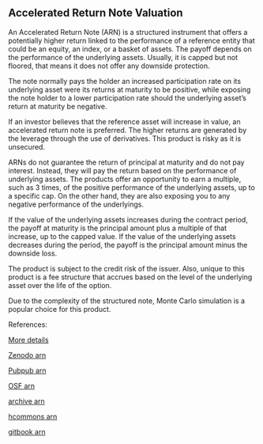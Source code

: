 ## Accelerated Return Note Valuation
   
An Accelerated Return Note (ARN) is a structured instrument that offers a potentially higher return linked to the performance of a reference entity that could be an equity, an index, or a basket of assets. The payoff depends on the performance of the underlying assets. Usually, it is capped but not floored, that means it does not offer any downside protection.

The note normally pays the holder an increased participation rate on its underlying asset were its returns at maturity to be positive, while exposing the note holder to a lower participation rate should the underlying asset’s return at maturity be negative.

If an investor believes that the reference asset will increase in value, an accelerated return note is preferred. The higher returns are generated by the leverage through the use of derivatives. This product is risky as it is unsecured.

ARNs do not guarantee the return of principal at maturity and do not pay interest. Instead, they will pay the return based on the performance of underlying assets. The products offer an opportunity to earn a multiple, such as 3 times, of the positive performance of the underlying assets, up to a specific cap. On the other hand, they are also exposing you to any negative performance of the underlyings.

If the value of the underlying assets increases during the contract period, the payoff at maturity is the principal amount plus a multiple of that increase, up to the capped value. If the value of the underlying assets decreases during the period, the payoff is the principal amount minus the downside loss.

The product is subject to the credit risk of the issuer. Also, unique to this product is a fee structure that accrues based on the level of the underlying asset over the life of the option.

Due to the complexity of the structured note, Monte Carlo simulation is a popular choice for this product. 

 


References:
   
[More details](./EqAccelerate-20.pdf)   
   
[Zenodo arn](https://zenodo.org/record/4645863/files/EqAccelerate-20.pdf)
   
[Pubpub arn](https://david.pubpub.org/pub/l983sk63/release/1)
   
[OSF arn](https://osf.io/yexkd/download)

[archive arn](https://ia803408.us.archive.org/0/items/eq-accelerate-20/EqAccelerate-archive.pdf)  

[hcommons arn](https://hcommons.org/deposits/download/hc:38846/CONTENT/eqaccelerate-20.pdf)

[gitbook arn](https://davidlee1203.gitbook.io/accelerated-return-note-pricing/)